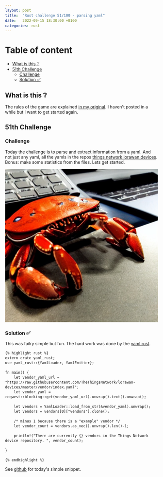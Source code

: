 ```yaml
---
layout: post
title:  "Rust challenge 51/100 - parsing yaml"
date:   2022-09-15 18:30:00 +0100
categories: rust
---
```



#  Table of content
<!-- MarkdownTOC autolink="true" -->

- [What is this :grey_question:](#what-is-this-grey_question)
- [51th Challenge](#51th-challenge)
    - [Challenge](#challenge)
    - [Solution :white_check_mark:](#solution-white_check_mark)

<!-- /MarkdownTOC -->

## What is this :grey_question: 

The rules of the game are explained [in my original](https://maebli.github.io/rust/2021/10/18/100rust.html). 
I haven't posted in a while but I want to get started again. 

## 51th Challenge
### Challenge

Today the challenge is to parse and extract information from a yaml. And not just any yaml, all the yamls in the repos
[things network lorawan devices](https://github.com/TheThingsNetwork/lorawan-devices). Bonus: make some statistics from the files. Lets get started.

![](/assets/img/ferris4.jpg)

### Solution :white_check_mark:


This was failry simple but fun. The hard work was done by the [yaml rust](https://lib.rs/crates/yaml-rust).


	{% highlight rust %}
    extern crate yaml_rust;
    use yaml_rust::{YamlLoader, YamlEmitter};

    fn main() {
        let vendor_yaml_url = "https://raw.githubusercontent.com/TheThingsNetwork/lorawan-devices/master/vendor/index.yaml";
        let vendor_yaml = reqwest::blocking::get(vendor_yaml_url).unwrap().text().unwrap();

        let vendors = YamlLoader::load_from_str(&vendor_yaml).unwrap();
        let vendors = vendors[0]["vendors"].clone();

        /* minus 1 because there is a "example" vendor */
        let vendor_count = vendors.as_vec().unwrap().len()-1;

        println!("There are currently {} vendors in the Things Network device repository. ", vendor_count);

    }

	{% endhighlight %}


See [github](https://github.com/maebli/100rustsnippets/tree/master/yaml-parsing) for today's simple snippet. 


